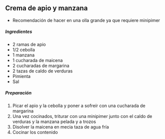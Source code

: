 ## Crema de apio y manzana

* Recomendación de hacer en una olla grande ya que requiere minipimer

##### Ingredientes

* 2 ramas de apio
* 1/2 cebolla
* 1 manzana
* 1 cucharada de maicena
* 2 cucharadas de margarina
* 2 tazas de caldo de verduras
* Pimienta
* Sal

##### Preparación

1. Picar el apio y la cebolla y poner a sofreír con una cucharada de margarina
2. Una vez cocinados, triturar con una minipimer junto con el caldo de verduras y la manzana pelada y a trozos
3. Disolver la maicena en mecia taza de agua fría
4. Cocinar los contenido